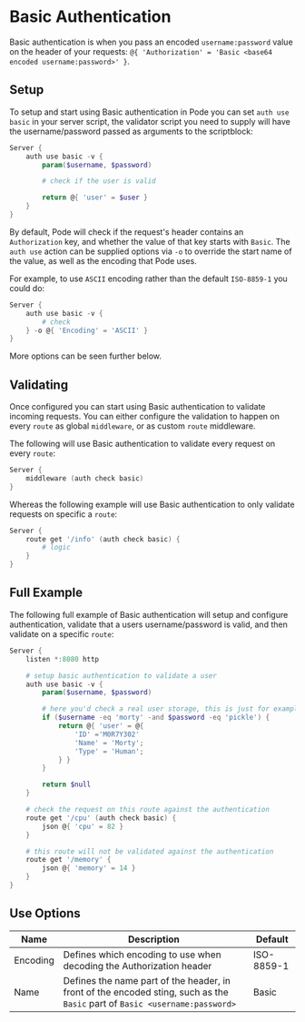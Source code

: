 # Basic Authentication

Basic authentication is when you pass an encoded `username:password` value on the header of your requests: `@{ 'Authorization' = 'Basic <base64 encoded username:password>' }`.

## Setup

To setup and start using Basic authentication in Pode you can set `auth use basic` in your server script, the validator script you need to supply will have the username/password passed as arguments to the scriptblock:

```powershell
Server {
    auth use basic -v {
        param($username, $password)

        # check if the user is valid

        return @{ 'user' = $user }
    }
}
```

By default, Pode will check if the request's header contains an `Authorization` key, and whether the value of that key starts with `Basic`. The `auth use` action can be supplied options via `-o` to override the start name of the value, as well as the encoding that Pode uses.

For example, to use `ASCII` encoding rather than the default `ISO-8859-1` you could do:

```powershell
Server {
    auth use basic -v {
        # check
    } -o @{ 'Encoding' = 'ASCII' }
}
```

More options can be seen further below.

## Validating

Once configured you can start using Basic authentication to validate incoming requests. You can either configure the validation to happen on every `route` as global `middleware`, or as custom `route` middleware.

The following will use Basic authentication to validate every request on every `route`:

```powershell
Server {
    middleware (auth check basic)
}
```

Whereas the following example will use Basic authentication to only validate requests on specific a `route`:

```powershell
Server {
    route get '/info' (auth check basic) {
        # logic
    }
}
```

## Full Example

The following full example of Basic authentication will setup and configure authentication, validate that a users username/password is valid, and then validate on a specific `route`:

```powershell
Server {
    listen *:8080 http

    # setup basic authentication to validate a user
    auth use basic -v {
        param($username, $password)

        # here you'd check a real user storage, this is just for example
        if ($username -eq 'morty' -and $password -eq 'pickle') {
            return @{ 'user' = @{
                'ID' ='M0R7Y302'
                'Name' = 'Morty';
                'Type' = 'Human';
            } }
        }

        return $null
    }

    # check the request on this route against the authentication
    route get '/cpu' (auth check basic) {
        json @{ 'cpu' = 82 }
    }

    # this route will not be validated against the authentication
    route get '/memory' {
        json @{ 'memory' = 14 }
    }
}
```

## Use Options

| Name | Description | Default |
| ---- | ----------- | ------- |
| Encoding | Defines which encoding to use when decoding the Authorization header | ISO-8859-1 |
| Name | Defines the name part of the header, in front of the encoded sting, such as the `Basic` part of `Basic <username:password>` | Basic |